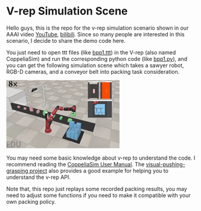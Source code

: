 # V-rep Simulation Scene
Hello guys, this is the repo for the v-rep simulation scenario shown in our AAAI video [YouTube](https://www.youtube.com/watch?v=hBzZA_21G3M&t=6s), [bilibili](https://www.bilibili.com/video/BV1st4y1H7kU/?vd_source=b1e4277847248c95062cf16ab3b58e73). Since so many people are interested in this scenario, I decide to share the demo code here. 

You just need to open ttt files (like [bpp1.ttt](bpp1.ttt)) in the V-rep (also named CoppeliaSim) and run the corresponding python code (like [bpp1.py](bpp1.py)), 
and you can get the following simulation scene which takes a sawyer robot, RGB-D cameras, and a conveyor belt into packing task consideration.

<img src="images/packing.png" alt="Online packing" width="300" height="180">


You may need some basic knowledge about v-rep to understand the code. I recommend reading the [CoppeliaSim User Manual](https://www.coppeliarobotics.com/helpFiles/). The [visual-pushing-grasping project](https://github.com/andyzeng/visual-pushing-grasping) also provides a good example for helping you to understand the v-rep API.

Note that, this repo just replays some recorded packing results, you may need to adjust some functions if you need to make it compatible with your own packing policy.
